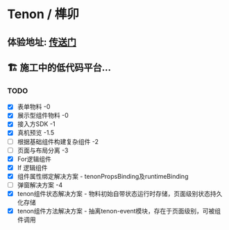# Tenon / 榫卯

## 体验地址: [传送门](https://doctorwu.club/tenon)

## 🏗️ 施工中的低代码平台...

### TODO
- [x] 表单物料 -0
- [x] 展示型组件物料 -0
- [x] 接入方SDK -1
- [x] 真机预览 -1.5
- [ ] 根据基础组件构建复杂组件 -2
- [ ] 页面与布局分离 -3
- [x] For逻辑组件
- [x] If 逻辑组件
- [x] 组件属性绑定解决方案 - tenonPropsBinding及runtimeBinding
- [ ] 弹窗解决方案 -4
- [x] tenon组件状态解决方案 - 物料初始自带状态运行时存储，页面级别状态持久化存储
- [x] tenon组件方法解决方案 - 抽离tenon-event模块，存在于页面级别，可被组件调用
